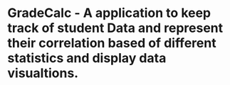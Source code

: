 # GradeCalc - A application to keep track of student Data and represent their correlation based of different statistics and display data visualtions.

